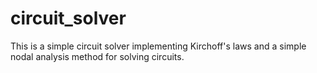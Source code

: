 # circuit_solver
This is a simple circuit solver implementing Kirchoff's laws and a simple nodal analysis method for solving circuits.

